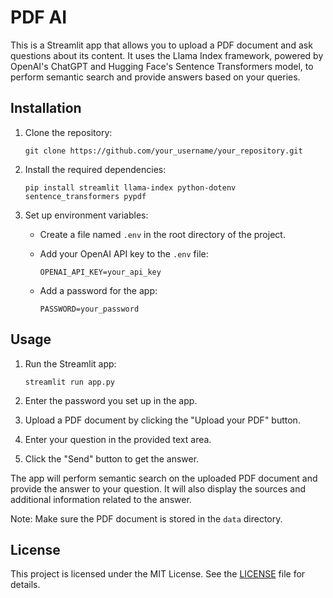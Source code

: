 # PDF AI

This is a Streamlit app that allows you to upload a PDF document and ask questions about its content. It uses the Llama Index framework, powered by OpenAI's ChatGPT and Hugging Face's Sentence Transformers model, to perform semantic search and provide answers based on your queries.

## Installation

1. Clone the repository:

   ```shell
   git clone https://github.com/your_username/your_repository.git
   ```

2. Install the required dependencies:

   ```shell
   pip install streamlit llama-index python-dotenv sentence_transformers pypdf
   ```

3. Set up environment variables:

   - Create a file named `.env` in the root directory of the project.
   - Add your OpenAI API key to the `.env` file:

     ```text
     OPENAI_API_KEY=your_api_key
     ```
     
   - Add a password for the app:

     ```text
     PASSWORD=your_password
     ```

## Usage

1. Run the Streamlit app:

   ```shell
   streamlit run app.py
   ```

2. Enter the password you set up in the app.

3. Upload a PDF document by clicking the "Upload your PDF" button.

4. Enter your question in the provided text area.

5. Click the "Send" button to get the answer.

The app will perform semantic search on the uploaded PDF document and provide the answer to your question. It will also display the sources and additional information related to the answer.

Note: Make sure the PDF document is stored in the `data` directory.

## License

This project is licensed under the MIT License. See the [LICENSE](LICENSE) file for details.
